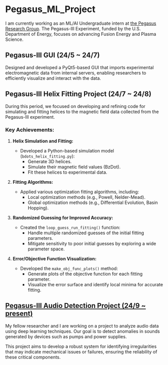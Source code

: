 # Pegasus_ML_Project

I am currently working as an ML/AI Undergraduate intern at [the Pegasus Research Group](https://pegasus.ep.wisc.edu/). 
The Pegasus-III Experiment, funded by the U.S. Department of Energy, focuses on advancing Fusion Energy and Plasma Science.

## Pegasus-III GUI (24/5 ~ 24/7)
Designed and developed a PyQt5-based GUI that imports experimental electromagnetic data from internal servers, enabling researchers to efficiently visualize and interact with the data. 

## Pegasus-III Helix Fitting Project (24/7 ~ 24/8)

During this period, we focused on developing and refining code for simulating and fitting helices to the magnetic field data collected from the Pegasus-III experiment.

### Key Achievements:

1. **Helix Simulation and Fitting:**
   - Developed a Python-based simulation model (`bdots_helix_fitting.py`):
     - Generate 3D helices.
     - Simulate their magnetic field values (BzDot).
     - Fit these helices to experimental data.

2. **Fitting Algorithms:**
   - Applied various optimization fitting algorithms, including:
     - Local optimization methods (e.g., Powell, Nelder-Mead).
     - Global optimization methods (e.g., Differential Evolution, Basin Hopping).

4. **Randomized Guessing for Improved Accuracy:**
   - Created the `loop_guess_run_fitting()` function:
     - Handle multiple randomized guesses of the initial fitting parameters.
     - Mitigate sensitivity to poor initial guesses by exploring a wide parameter space.

5. **Error/Objective Function Visualization:**
   - Developed the `make_obj_func_plots()` method:
     - Generate plots of the objective function for each fitting parameter.
     - Visualize the error surface and identify local minima for accurate fitting.

## [Pegasus-III Audio Detection Project (24/9 ~ present)](https://github.com/Bonniecoleman/Pegasus_ML_Project/tree/main/Pegasus-III%20Audio%20Detection)
My fellow researcher and I are working on a project to analyze audio data using deep learning techniques. 
Our goal is to detect anomalies in sounds generated by devices such as pumps and power supplies.

This project aims to develop a robust system for identifying irregularities that may indicate mechanical issues or failures, ensuring the reliability of these critical components. 
